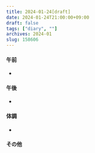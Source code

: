 ```yaml
---
title: 2024-01-24[draft]
date: 2024-01-24T21:00:00+09:00
draft: false
tags: ["diary", ""]
archives: 2024-01
slug: 158606
---
```

#### 午前
- 
#### 午後
- 
#### 体調
- 
#### その他